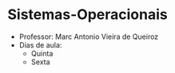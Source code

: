 # Sistemas-Operacionais
- Professor: Marc Antonio Vieira de Queiroz
- Dias de aula:
  - Quinta
  - Sexta
